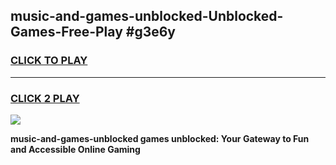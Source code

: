 
## music-and-games-unblocked-Unblocked-Games-Free-Play #g3e6y
<h3>
<a href="https://us.freeplayer.one?title=music-and-games-unblocked&ref=9M">CLICK TO PLAY</a></h3>
<hr>

<h3>
<a href="https://us.freeplayer.one?title=music-and-games-unblocked&ref=9M">CLICK 2 PLAY</a>
  
</h3>

<a href="https://us.freeplayer.one?title=music-and-games-unblocked&ref=9M"><img src="https://clearcache.store/games.png"></a>


**music-and-games-unblocked games unblocked: Your Gateway to Fun and Accessible Online Gaming**
